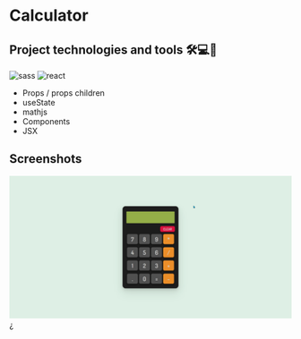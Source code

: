# Calculator

## Project technologies and tools 🛠️💻🧰
![sass](https://img.shields.io/badge/Sass-hotpink.svg?logo=SASS&logoColor=white)
![react](https://img.shields.io/badge/ReactJS-blue.svg?logo=react&logoColor=white)
- Props / props children
- useState
- mathjs
- Components
- JSX

## Screenshots 
![Airbnb screenshot gif](./screenshots/calculator.gif)
¿